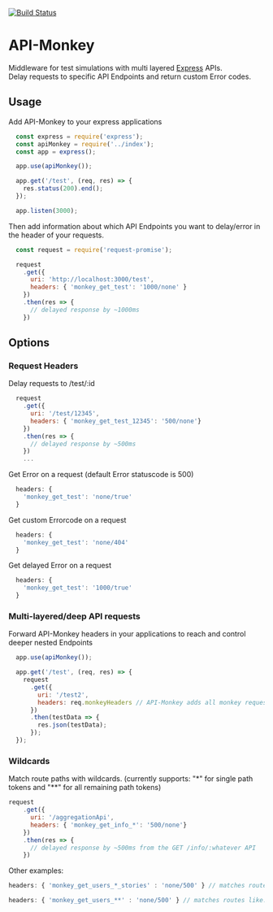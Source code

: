 [![Build Status](https://travis-ci.org/mfressdorf/api-monkey.svg?branch=master)](https://travis-ci.org/mfressdorf/api-monkey)

# API-Monkey

Middleware for test simulations with multi layered [Express](http://expressjs.com/) APIs.  
Delay requests to specific API Endpoints and return custom Error codes.

## Usage

Add API-Monkey to your express applications

```js
  const express = require('express');
  const apiMonkey = require('../index');
  const app = express();

  app.use(apiMonkey());

  app.get('/test', (req, res) => {
    res.status(200).end();
  });

  app.listen(3000);
```

Then add information about which API Endpoints you want to delay/error in the header of your requests.

```js
  const request = require('request-promise');

  request
    .get({
      uri: 'http://localhost:3000/test',
      headers: { 'monkey_get_test': '1000/none' }
    })
    .then(res => {
      // delayed response by ~1000ms
    })
```


## Options

### Request Headers

Delay requests to /test/:id
```js
  request
    .get({
      uri: '/test/12345',
      headers: { 'monkey_get_test_12345': '500/none'}
    })
    .then(res => {
      // delayed response by ~500ms
    })
    ...
```

Get Error on a request (default Error statuscode is 500)

```js
  headers: {
    'monkey_get_test': 'none/true'
  }
```

Get custom Errorcode on a request

```js
  headers: {
    'monkey_get_test': 'none/404'
  }
```

Get delayed Error on a request

```js
  headers: {
    'monkey_get_test': '1000/true'
  }
```

### Multi-layered/deep API requests

Forward API-Monkey headers in your applications to reach and control deeper nested Endpoints

```js
  app.use(apiMonkey());

  app.get('/test', (req, res) => {
    request
      .get({
        uri: '/test2',
        headers: req.monkeyHeaders // API-Monkey adds all monkey request headers to the express request object
      })
      .then(testData => {
        res.json(testData);
      });
  });
```

### Wildcards

Match route paths with wildcards. (currently supports: "\*" for single path tokens and "\*\*" for all remaining path tokens)

```js
request
    .get({
      uri: '/aggregationApi',
      headers: { 'monkey_get_info_*': '500/none'}
    })
    .then(res => {
      // delayed response by ~500ms from the GET /info/:whatever API
    })
```

Other examples:

```js
headers: { 'monkey_get_users_*_stories' : 'none/500' } // matches routes like: GET users/:id/stories
```

```js
headers: { 'monkey_get_users_**' : 'none/500' } // matches routes like: GET users/../...
```

